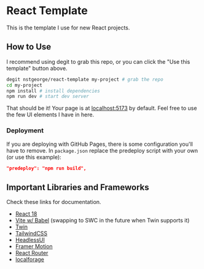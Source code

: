 # React Template

This is the template I use for new React projects.

## How to Use

I recommend using degit to grab this repo, or you can click the "Use this template" button above.

```sh
degit nstgeorge/react-template my-project # grab the repo
cd my-project
npm install # install dependencies
npm run dev # start dev server
```

That should be it! Your page is at [localhost:5173](http://localhost:5173) by default. Feel free to use the few UI elements I have in here.

### Deployment

If you are deploying with GitHub Pages, there is some configuration you'll have to remove. In `package.json` replace the predeploy script with your own (or use this example):

```json
"predeploy": "npm run build",
```

## Important Libraries and Frameworks

Check these links for documentation.

 - [React 18](https://react.dev/)
 - [Vite w/ Babel](https://vitejs.dev/guide/) (swapping to SWC in the future when Twin supports it)
 - [Twin](https://github.com/ben-rogerson/twin.macro)
 - [TailwindCSS](https://tailwindcss.com/docs/installation)
 - [HeadlessUI](https://headlessui.com/)
 - [Framer Motion](https://www.framer.com/motion/)
 - [React Router](https://reactrouter.com/en/main/start/tutorial)
 - [localforage](https://github.com/localForage/localForage)

